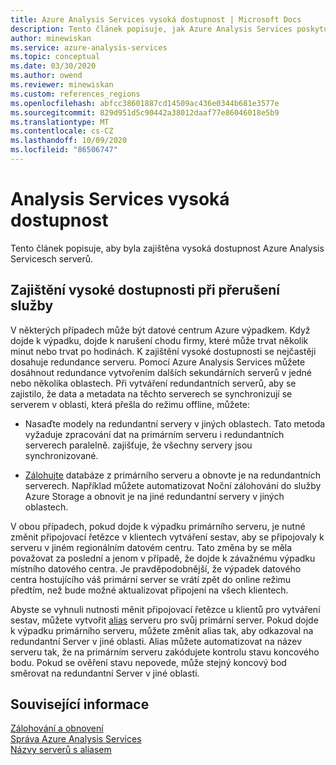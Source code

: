 ```yaml
---
title: Azure Analysis Services vysoká dostupnost | Microsoft Docs
description: Tento článek popisuje, jak Azure Analysis Services poskytuje vysokou dostupnost během přerušení služby.
author: minewiskan
ms.service: azure-analysis-services
ms.topic: conceptual
ms.date: 03/30/2020
ms.author: owend
ms.reviewer: minewiskan
ms.custom: references_regions
ms.openlocfilehash: abfcc38601887cd14509ac436e0344b681e3577e
ms.sourcegitcommit: 829d951d5c90442a38012daaf77e86046018e5b9
ms.translationtype: MT
ms.contentlocale: cs-CZ
ms.lasthandoff: 10/09/2020
ms.locfileid: "86506747"
---
```

# <a name="analysis-services-high-availability"></a>Analysis Services vysoká dostupnost

Tento článek popisuje, aby byla zajištěna vysoká dostupnost Azure Analysis Servicesch serverů. 

## <a name="assuring-high-availability-during-a-service-disruption"></a>Zajištění vysoké dostupnosti při přerušení služby

V některých případech může být datové centrum Azure výpadkem. Když dojde k výpadku, dojde k narušení chodu firmy, které může trvat několik minut nebo trvat po hodinách. K zajištění vysoké dostupnosti se nejčastěji dosahuje redundance serveru. Pomocí Azure Analysis Services můžete dosáhnout redundance vytvořením dalších sekundárních serverů v jedné nebo několika oblastech. Při vytváření redundantních serverů, aby se zajistilo, že data a metadata na těchto serverech se synchronizují se serverem v oblasti, která přešla do režimu offline, můžete:

* Nasaďte modely na redundantní servery v jiných oblastech. Tato metoda vyžaduje zpracování dat na primárním serveru i redundantních serverech paralelně. zajišťuje, že všechny servery jsou synchronizované.

* [Zálohujte](analysis-services-backup.md) databáze z primárního serveru a obnovte je na redundantních serverech. Například můžete automatizovat Noční zálohování do služby Azure Storage a obnovit je na jiné redundantní servery v jiných oblastech. 

V obou případech, pokud dojde k výpadku primárního serveru, je nutné změnit připojovací řetězce v klientech vytváření sestav, aby se připojovaly k serveru v jiném regionálním datovém centru. Tato změna by se měla považovat za poslední a jenom v případě, že dojde k závažnému výpadku místního datového centra. Je pravděpodobnější, že výpadek datového centra hostujícího váš primární server se vrátí zpět do online režimu předtím, než bude možné aktualizovat připojení na všech klientech. 

Abyste se vyhnuli nutnosti měnit připojovací řetězce u klientů pro vytváření sestav, můžete vytvořit [alias](analysis-services-server-alias.md) serveru pro svůj primární server. Pokud dojde k výpadku primárního serveru, můžete změnit alias tak, aby odkazoval na redundantní Server v jiné oblasti. Alias můžete automatizovat na název serveru tak, že na primárním serveru zakódujete kontrolu stavu koncového bodu. Pokud se ověření stavu nepovede, může stejný koncový bod směrovat na redundantní Server v jiné oblasti. 

## <a name="related-information"></a>Související informace

[Zálohování a obnovení](analysis-services-backup.md)   
[Správa Azure Analysis Services](analysis-services-manage.md)   
[Názvy serverů s aliasem](analysis-services-server-alias.md) 

